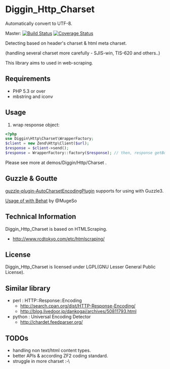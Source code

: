 Diggin_Http_Charset
============================

Automatically convert to UTF-8.

Master: [![Build Status](https://travis-ci.org/diggin/Diggin_Http_Charset.png?branch=master)](https://travis-ci.org/diggin/Diggin_Http_Charset)
[![Coverage Status](https://coveralls.io/repos/diggin/Diggin_Http_Charset/badge.png)](https://coveralls.io/r/diggin/Diggin_Http_Charset)

Detecting based on header's charset & html meta charset.

(handling several charset more carefully  - SJIS-win, TIS-620 and others..)

This library aims to used in web-scraping.

Requirements
------------
  - PHP 5.3 or over
  - mbstring and iconv

Usage
-----
1. wrap response object:

```php
<?php
use Diggin\Http\Charset\WrapperFactory;
$client = new Zend\Http\Client($url);
$response = $client->send();
$response = WrapperFactory::factory($response); // then, response getBody() return with converted UTF-8.
```

Please see more at demos/Diggin/Http/Charset .

Guzzle & Goutte
---------------
[guzzle-plugin-AutoCharsetEncodingPlugin](https://github.com/diggin/guzzle-plugin-AutoCharsetEncodingPlugin) supports for using with Guzzle3.

[Usage of with Behat](https://gist.github.com/MugeSo/3971150) by @MugeSo

Technical Information
---------------------
Diggin_Http_Charset is based on HTMLScraping.

  - http://www.rcdtokyo.com/etc/htmlscraping/

License
-------
Diggin_Http_Charset is licensed under LGPL(GNU Lesser General Public License).

Similar library
--------------
- perl : HTTP::Response::Encoding
  - http://search.cpan.org/dist/HTTP-Response-Encoding/
  - http://blog.livedoor.jp/dankogai/archives/50811793.html
- python : Universal Encoding Detector
  - http://chardet.feedparser.org/

TODOs
-------------
- handling non text/html content types.
- better APIs & according ZF2 coding standard.
- struggle in more charset :-\

